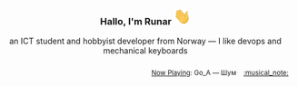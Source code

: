 <h3 align="center">Hallo, I'm Runar <img src="./assets/wave.gif" width="30px" height="30px"></h3>

<div align="center">an ICT student and hobbyist developer from Norway — I like devops and mechanical keyboards</div>

<br/>
<div align="right"><sub>
  <a href="https://www.last.fm/user/runarsf">Now Playing</a>: Go_A &mdash; Шум &nbsp;&nbsp; <a href="https:&#x2F;&#x2F;www.last.fm&#x2F;music&#x2F;Go_A&#x2F;_&#x2F;%D0%A8%D1%83%D0%BC">:musical_note:</a>
</sub></div>

